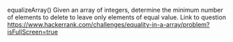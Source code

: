 equalizeArray()
Given an array of integers, determine the minimum number of elements to delete to leave only elements of equal value.
Link to question https://www.hackerrank.com/challenges/equality-in-a-array/problem?isFullScreen=true